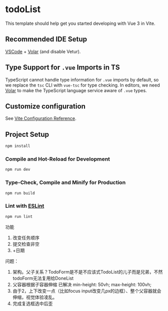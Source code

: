 # todoList

This template should help get you started developing with Vue 3 in Vite.

## Recommended IDE Setup

[VSCode](https://code.visualstudio.com/) + [Volar](https://marketplace.visualstudio.com/items?itemName=Vue.volar) (and disable Vetur).

## Type Support for `.vue` Imports in TS

TypeScript cannot handle type information for `.vue` imports by default, so we replace the `tsc` CLI with `vue-tsc` for type checking. In editors, we need [Volar](https://marketplace.visualstudio.com/items?itemName=Vue.volar) to make the TypeScript language service aware of `.vue` types.

## Customize configuration

See [Vite Configuration Reference](https://vite.dev/config/).

## Project Setup

```sh
npm install
```

### Compile and Hot-Reload for Development

```sh
npm run dev
```

### Type-Check, Compile and Minify for Production

```sh
npm run build
```

### Lint with [ESLint](https://eslint.org/)

```sh
npm run lint
```

功能

1. 改变任务顺序
2. 提交检查非空
3. +日期

问题：

1. 架构。父子关系？TodoForm是不是不应该式TodoList的儿子而是兄弟，不然todoForm无法复用给DoneList
2. 父容器根据子容器伸缩 已解决 min-height: 50vh; max-height: 100vh;
3. 由于2，上下改变一点（比如focus input改变几px的边框）、整个父容器就会伸缩，视觉体验凌乱。
4. 完成复选框选中后歪
